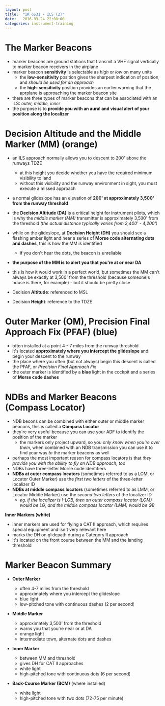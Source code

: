 ```yaml
---
layout: post
title:  "IR GS31 - ILS (2)"
date:   2016-03-24 22:08:00
categories: instrument-training
---
```


# The Marker Beacons

 - marker beacons are ground stations that transmit a VHF signal vertically to marker beacon receivers in the airplane
 - marker beacon **sensitivity** is selectable as *high* or *low* on many units
   - the **low-sensitivity** position gives the sharpest indication of position, and *should be used for an approach*
   - the **high-sensitivity** position provides an earlier warning that the aprplane is approaching the marker beacon site
 - there are three types of marker beacons that can be associated with an ILS: *outer, middle, inner*
 - the purpose is to **provide you with an aural and visual alert of your position along the localizer**

# Decision Altitude and the Middle Marker (MM) **(orange)**

 - an ILS approach normally allows you to descent to 200' above the runways TDZE
   - at this height you decide whether you have the required minimum visibility to land
   - without this visibility and the runway environment in sight, you must execute a missed approach
 - a normal glideslope has an elevation of **200' at approximately 3,500' from the runway threshold**
 - the **Decision Altitude (DA)** is a critical height for instrument pilots, which is why the *middle marker (MM)* transmitter is approximately 3,500' from the threshold *(the actual distance typically varies from 2,400' - 4,200')*
 - while on the glideslope, at **Decision Height (DH)** you should see a flashing amber light and hear a series of **Morse code alternating dots and dashes**, this is how the MM is identified
   - if you don't hear the dots, the beacon is unreliable
 - **the purpose of the MM is to alert you that you're at or near DA**
 - this is how it would work in a perfect world, but sometimes the MM can't always be exactly at 3,500' from the threshold (because someone's house is there, for example) - but it should be pretty close

 - Decision **Altitude**: referenced to MSL
 - Decision **Height**: reference to the TDZE

# Outer Marker (OM), Precision Final Approach Fix (PFAF) **(blue)**

 - often installed at a point 4 - 7 miles from the runway threshold
 - it's located **approximately where you intercept the glideslope** and begin your descent to the runway
 - the place where you often (but not always) begin this descent is called the PFAF, or *Precision Final Approach Fix*
 - the outer marker is identified by a **blue** light in the cockpit and a series of **Morse code dashes**

# NDBs and Marker Beacons (Compass Locator)

 - NDB becons can be combined with either outer or middle marker beacons, this is called a **Compass Locator**
 - they're very useful because you can use your ADF to identify the position of the marker
   - the markers only project upward, so you *only know when you're over them*, when combined with an NDB transmission you can use it to find your way *to* the marker beacons as well
 - perhaps the most important reason for compass locators is that *they provide you with the ability to fly an NDB approach, too*
 - NDBs have three-letter Morse code identifiers
 - **NDBs at outer compass locators** (sometimes referred to as a LOM, or Locator Outer Marker) use the *first two letters* of the three-letter localizer ID
 - **NDBs at middle compass locators** (sometimes referred to as LMM, or Locator Middle Marker) use the *second two letters* of the localizer ID
   - *eg. if the localizer is I-LGB, then an outer compass locator (LOM) would be LG, and the middle compass locator (LMM) would be GB*

**Inner Markers (white)**

 - inner markers are used for flying a CAT II approach, which requires special equipment and isn't very relevant here
 - marks the DH on glidepath during a Category II approach
 - it's located on the front course between the MM and the landing threshold

# Marker Beacon Summary

 - **Outer Marker**
   - often 4-7 miles from the threshold
   - approximately where you intercept the glideslope
   - blue light
   - low-pitched tone with continuous dashes (2 per second)

 - **Middle Marker**
   - approximately 3,500' from the threshold
   - warns you that you're near or at DA
   - orange light
   - intermediate town, alternate dots and dashes

 - **Inner Marker**
   - between MM and threshold
   - gives DH for CAT II approaches
   - white light
   - high-pitched tone with continuous dots (6 per second)

 - **Back-Course Marker (BCM)** (where installed)
   - white light
   - high-pitched tone with two dots (72-75 per minute)
